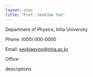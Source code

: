 ```yaml
---
layout: page
title: "Prof. SeokJae Yoo"
---
```


Department of Physics, Inha University

Phone: (000) 000-0000

Email: seokjaeyoo@inha.ac.kr

Office: 


descriptions
